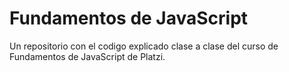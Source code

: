 # Fundamentos de JavaScript
Un repositorio con el codigo explicado clase a clase del curso de Fundamentos de JavaScript de Platzi.
